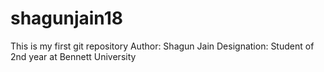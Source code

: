 # shagunjain18
This is my first git repository 
Author: Shagun Jain
Designation: Student of 2nd year at Bennett University
